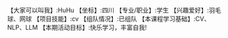 【大家可以叫我】:HuHu
【坐标】:四川
【专业/职业】:学生
【兴趣爱好】:羽毛球、网球
【项目技能】:cv
【组队情况】:已组队
【本课程学习基础】:CV、NLP、LLM
【本期活动目标】:快乐学习，丰富自我!